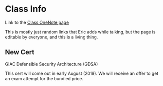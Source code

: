 # Class Info
Link to the [Class OneNote page](https://sec530.com/secwest2019)

This is mostly just random links that Eric adds while talking, but the page is editable by everyone, and this is a living thing. 


## New Cert
GIAC Defensible Security Architecture (GDSA)

This cert will come out in early August (2019). We will receive an offer to get an exam attempt for the bundled price.
